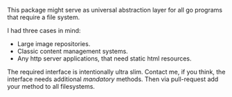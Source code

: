 This package might serve as universal abstraction
layer for all go programs that require a file system.

I had three cases in mind:
* Large image repositories.
* Classic content management systems.
* Any http server applications, that need static html resources.

The required interface is intentionally ultra slim.
Contact me, if you think, the interface needs 
additional *mandatory* methods.
Then via pull-request add your method to all filesystems.
